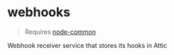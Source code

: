 # webhooks

> Requires [node-common](https://github.com/c-d-lewis/node-common)

Webhook receiver service that stores its hooks in Attic
